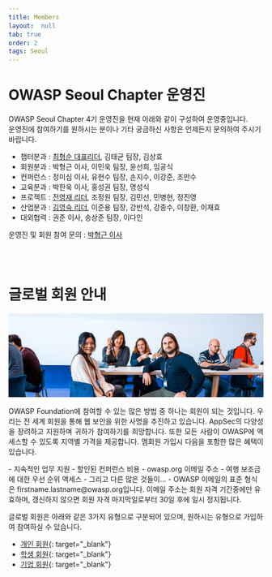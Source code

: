 ```yaml
---
title: Members
layout:  null
tab: true
order: 2
tags: Seoul
---
```


# OWASP Seoul Chapter 운영진

OWASP Seoul Chapter 4기 운영진을 현재 아래와 같이 구성하여 운영중입니다.<br>
운영진에 참여하기를 원하시는 분이나 기타 궁금하신 사항은 언제든지 문의하여 주시기 바랍니다.
  - 챕터분과 : [최형순 대표리더](mailto:hyungsoon.choi@owasp.org), 김태균 팀장, 김상효
  - 회원분과 : 박형근 이사, 이민욱 팀장, 윤선희, 임공식
  - 컨퍼런스 : 정미심 이사, 유현수 팀장, 손지수, 이강준, 조만수
  - 교육분과 : 박한욱 이사, 홍성권 팀장, 명성식
  - 프로젝트 : [전영재 리더](mailto:youngjae.jeon@owasp.org), 조정원 팀장, 김민선, 민병현, 정진영
  - 산업분과 : [김영숙 리더](mailto:youngsook.kim@owasp.org), 이준용 팀장, 강반석, 강종수, 이창환, 이재효
  - 대외협력 : 권준 이사, 송상준 팀장, 이다인

운영진 및 회원 참여 문의 : [박형근 이사](mailto:mirrk1@gmail.com)

<br><br>

# 글로벌 회원 안내
<img src="./assets/images/members-header.png">

<p style='text-align: justify;'>
OWASP Foundation에 참여할 수 있는 많은 방법 중 하나는 회원이 되는 것입니다. 우리는 전 세계 회원을 통해 웹 보안을 위한 사명을 추진하고 있습니다. AppSec의 다양성을 장려하고 지원하며 귀하가 참여하기를 희망합니다. 또한 모든 사람이 OWASP에 액세스할 수 있도록 지역별 가격을 제공합니다. 멤회원 가입시 다음을 포함한 많은 혜택이 있습니다.
</p>
  - 지속적인 업무 지원
  - 할인된 컨퍼런스 비용
  - owasp.org 이메일 주소
  - 여행 보조금에 대한 우선 순위 액세스
  - 그리고 다른 많은 것들이...
  - OWASP 이메일의 표준 형식은 firstname.lastname@owasp.org입니다. 이메일 주소는 회원 자격 기간중에만 유효하며, 갱신하지 않으면 회원 자격 마지막일로부터 30일 후에 일시 정지됩니다.

글로벌 회원은 아래와 같은 3가지 유형으로 구분되어 있으며, 원하시는 유형으로 가입하여 참여하실 수 있습니다.
- [개인 회원](https://owasp.org/membership/){: target="_blank"}
- [학생 회원](https://owasp.org/membership/?student=yes){: target="_blank"}
- [기업 회원](https://owasp.org/supporters/){: target="_blank"}
